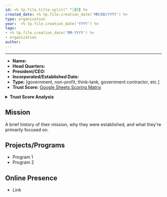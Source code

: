 ```yaml
---
id: <% tp.file.title.split(" ")[0] %>
created_date: <% tp.file.creation_date('MM/DD/YYYY') %>
type: organization
year:  <% tp.file.creation_date('YYYY') %>
tags:
- <% tp.file.creation_date('MM-YYYY') %>
- organization
author:
---
```


----

- **Name:**
- **Head Quarters:**
- **President/CEO:**
- **Incorporated/Established Date:**
- **Type:** [government, non-profit, think-tank, government contractor, etc.]
- **Trust Score:** [Google Sheets Scoring Matrix](https://docs.google.com/spreadsheets/d/1CUarxE7P1cPwgWXwJzzeWnZGm1c6Wp2Ttazdt3VPM_s/edit?usp=sharing)

<details>
<summary><b>Trust Score Analysis</b></summary>
<IMG src="https://publish-01.obsidian.md/access/1c31a6f93f82a49b0a9eb31193d6cdec/_images/" alt="Trust Score"/>
</details>

## Mission

A brief history of their mission, why they were established, and what they're primarily focused on.

## Projects/Programs

- Program 1
- Program 2

## Online Presence

- Link